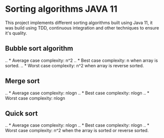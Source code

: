 # Sorting algorithms JAVA 11

This project implements different sorting algorithms built using Java 11,
it was build using TDD, continuous integration and other techniques to ensure it's quality.

## Bubble sort algorithm
.. * Average case complexity: n^2
.. * Best case complexity: n when array is sorted.
.. * Worst case complexity: n^2 when array is reverse sorted.

## Merge sort
.. * Average case complexity: nlogn
.. * Best case complexity: nlogn
.. * Worst case complexity: nlogn

## Quick sort
.. * Average case complexity: nlogn
.. * Best case complexity: nlogn
.. * Worst case complexity: n^2 when the array is sorted or reverse sorted.
